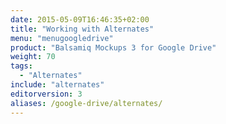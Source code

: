 ```yaml
---
date: 2015-05-09T16:46:35+02:00
title: "Working with Alternates"
menu: "menugoogledrive"
product: "Balsamiq Mockups 3 for Google Drive"
weight: 70
tags:
  - "Alternates"
include: "alternates"
editorversion: 3
aliases: /google-drive/alternates/
---
```

